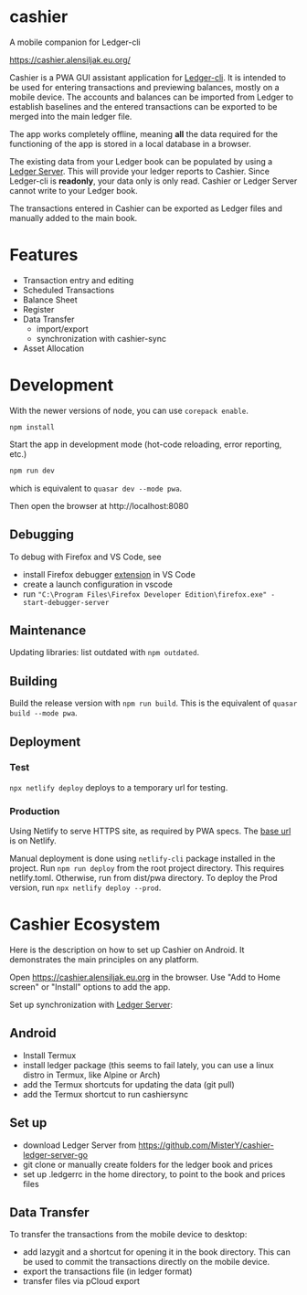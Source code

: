 # cashier

A mobile companion for Ledger-cli

https://cashier.alensiljak.eu.org/

Cashier is a PWA GUI assistant application for [Ledger-cli](https://ledger-cli.org). It is intended to be used for entering transactions and previewing balances, mostly on a mobile device. 
The accounts and balances can be imported from Ledger to establish baselines and the entered transactions can be exported to be merged into the main ledger file.

The app works completely offline, meaning **all** the data required for the functioning of the app is stored in a local database in a browser. 

The existing data from your Ledger book can be populated by using a [Ledger Server](https://github.com/MisterY/cashier-ledger-server-go). This will provide your ledger reports to Cashier. Since Ledger-cli is **readonly**, your data only is only read. Cashier or Ledger Server cannot write to your Ledger book.

The transactions entered in Cashier can be exported as Ledger files and manually added to the main book.

# Features

- Transaction entry and editing
- Scheduled Transactions
- Balance Sheet
- Register
- Data Transfer
  - import/export
  - synchronization with cashier-sync
- Asset Allocation

# Development

With the newer versions of node, you can use `corepack enable`.

`npm install`

Start the app in development mode (hot-code reloading, error reporting, etc.)

``` bash
npm run dev
```

which is equivalent to `quasar dev --mode pwa`.

Then open the browser at http://localhost:8080

## Debugging

To debug with Firefox and VS Code, see 

- install Firefox debugger [extension](https://github.com/firefox-devtools/vscode-firefox-debug) in VS Code
- create a launch configuration in vscode
- run `"C:\Program Files\Firefox Developer Edition\firefox.exe" -start-debugger-server`

## Maintenance

Updating libraries: list outdated with `npm outdated`.

## Building

Build the release version with `npm run build`.
This is the equivalent of `quasar build --mode pwa`.

## Deployment

### Test

`npx netlify deploy` deploys to a temporary url for testing.

### Production

Using Netlify to serve HTTPS site, as required by PWA specs. The [base url](https://cashier-pwa.netlify.com/) is on Netlify.

Manual deployment is done using `netlify-cli` package installed in the project.
Run `npm run deploy` from the root project directory. This requires netlify.toml. Otherwise, run from dist/pwa directory. To deploy the Prod version, run `npx netlify deploy --prod`.

# Cashier Ecosystem

Here is the description on how to set up Cashier on Android. It demonstrates the main principles on any platform.

Open https://cashier.alensiljak.eu.org in the browser. Use "Add to Home screen" or "Install" options to add the app.

Set up synchronization with [Ledger Server](https://github.com/MisterY/cashier-ledger-server-go):

## Android

- Install Termux
- install ledger package (this seems to fail lately, you can use a linux distro in Termux, like Alpine or Arch)
- add the Termux shortcuts for updating the data (git pull)
- add the Termux shortcut to run cashiersync

## Set up

- download Ledger Server from https://github.com/MisterY/cashier-ledger-server-go
- git clone or manually create folders for the ledger book and prices
- set up .ledgerrc in the home directory, to point to the book and prices files

## Data Transfer

To transfer the transactions from the mobile device to desktop:

- add lazygit and a shortcut for opening it in the book directory. This can be used to commit the transactions directly on the mobile device.
- export the transactions file (in ledger format)
- transfer files via pCloud export
